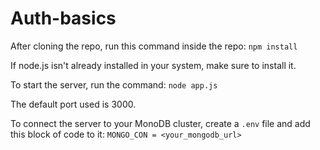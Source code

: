 # Auth-basics
After cloning the repo, run this command inside the repo: ```npm install```

If node.js isn't already installed in your system, make sure to install it.

To start the server, run the command: ```node app.js```

The default port used is 3000.

To connect the server to your MonoDB cluster, create a ```.env``` file and add this block of code to it: ```MONGO_CON = <your_mongodb_url>```
